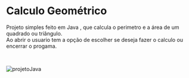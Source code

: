 # Calculo Geométrico
Projeto simples feito em Java , que calcula o perimetro e a área de um quadrado ou triângulo.  
Ao abrir o usuario tem a opção de escolher se deseja fazer o calculo ou encerrar o progama.  

<br>

![projetoJava](https://user-images.githubusercontent.com/73945572/105747371-7666b700-5f1f-11eb-8dc5-3b7471006d34.jpg)
